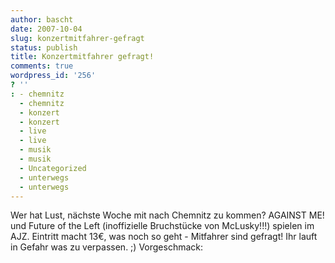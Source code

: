 ```yaml
---
author: bascht
date: 2007-10-04
slug: konzertmitfahrer-gefragt
status: publish
title: Konzertmitfahrer gefragt!
comments: true
wordpress_id: '256'
? ''
: - chemnitz
  - chemnitz
  - konzert
  - konzert
  - live
  - live
  - musik
  - musik
  - Uncategorized
  - unterwegs
  - unterwegs
---
```


Wer hat Lust, nächste Woche mit nach Chemnitz zu kommen? AGAINST
ME! und Future of the Left (inoffizielle Bruchstücke von
McLusky!!!) spielen im AJZ. Eintritt macht 13€, was noch so geht -
Mitfahrer sind gefragt! Ihr lauft in Gefahr was zu verpassen. ;)
Vorgeschmack:







